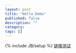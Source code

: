 ```yaml
---
layout: post
title: "Hello Demo"
published: false
description: ""
category: 
tags: []
---
```

{% include JB/setup %}
[链接测试](/2012/06/29/no-title/)
